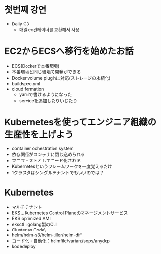 # 첫번째 강연
- Daily CD
    - 매일 ec컨테이너를 교환해서 사용

# EC2からECSへ移行を始めたお話
- ECS(Dockerで本番環境)
- 本番環境と同じ環境で開発ができる
- Docker volume pluginに対応(ストレージの永続化)
- buildspec.yml
- cloud formation
    - yamlで書けるようになった
    - serviceを追加したりいじたり

# Kubernetesを使ってエンジニア組織の生産性を上げよう
- container ochestration system
- 依存関係がコンテナに閉じ込められる
- マニフェストとしてコード化される
- Kubernetesというフレームワークを一度覚えるだけ
- 1クラスタはシングルテナントでもいいのでは？

# Kubernetes
- マルチテナント
- EKS _ Kubernetes Control Planeのマネージメントサービス
- EKS optimized AMI
- eksctl : golang製のCLI
- Cluster as Code\
- helm/helm-s3/helm-tiller/helm-diff
- コード化・自動化：helmfile/variant/sops/anydep
- kodedeploy